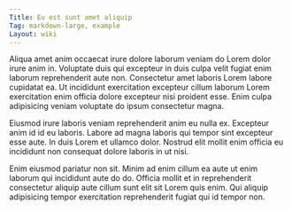 ```yaml
---
Title: Eu est sunt amet aliquip
Tag: markdown-large, example
Layout: wiki
---
```

Aliqua amet anim occaecat irure dolore laborum veniam do Lorem dolor irure anim in. Voluptate duis qui excepteur in duis culpa velit fugiat enim laborum reprehenderit aute non. Consectetur amet laboris Lorem labore cupidatat ea. Ut incididunt exercitation excepteur cillum laborum Lorem exercitation enim officia dolore excepteur nisi proident esse. Enim culpa adipisicing veniam voluptate do ipsum consectetur magna.

Eiusmod irure laboris veniam reprehenderit anim eu nulla ex. Excepteur anim id id eu laboris. Labore ad magna laboris qui tempor sint excepteur esse aute. In duis Lorem et ullamco dolor. Nostrud elit mollit enim officia eu incididunt non consequat dolore laboris in ut nisi.

Enim eiusmod pariatur non sit. Minim ad enim cillum ea aute ut enim laborum qui incididunt aute do do. Officia mollit et in reprehenderit consectetur aliquip aute cillum sunt elit sit Lorem quis enim. Qui aliquip adipisicing tempor exercitation reprehenderit fugiat qui id tempor non.